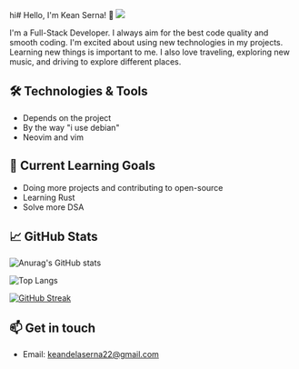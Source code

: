hi# Hello, I'm Kean Serna! 👋 ![](https://komarev.com/ghpvc/?username=imkurosaki)


I'm a Full-Stack Developer. I always aim for the best code quality and smooth coding. I'm excited about using new technologies in my projects. Learning new things is important to me. I also love traveling, exploring new music, and driving to explore different places.

## 🛠️ Technologies & Tools

- Depends on the project
- By the way "i use debian"
- Neovim and vim

## 🌱 Current Learning Goals

- Doing more projects and contributing to open-source
- Learning Rust
- Solve more DSA

## 📈 GitHub Stats

![Anurag's GitHub stats](https://github-readme-stats.vercel.app/api?username=imkurosaki&show_icons=true&theme=radical)

![Top Langs](https://github-readme-stats.vercel.app/api/top-langs/?username=imkurosaki&hide_progress=true&theme=radical)

[![GitHub Streak](https://streak-stats.demolab.com?user=imkurosaki%20&theme=rising-sun&date_format=%5BY%20%5DM%20j&card_width=500&border=EBB502)](https://git.io/streak-stats)

## 📫 Get in touch

- Email: keandelaserna22@gmail.com
